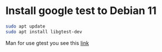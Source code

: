 # Install google test to Debian 11
```bash
sudo apt update
sudo apt install libgtest-dev
```

Man for use gtest you see this [link](https://habr.com/ru/articles/667880/)